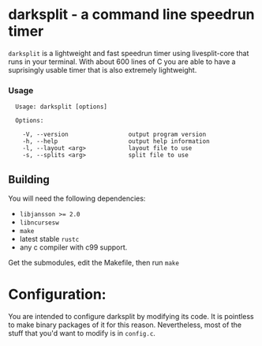 # darksplit - a command line speedrun timer

`darksplit` is a lightweight and fast speedrun timer using livesplit-core
that runs in your terminal. With about 600 lines of C you are able to have a
suprisingly usable timer that is also extremely lightweight.

### Usage

```
  Usage: darksplit [options]

  Options:

    -V, --version                 output program version
    -h, --help                    output help information
    -l, --layout <arg>            layout file to use
    -s, --splits <arg>            split file to use
```

## Building

You will need the following dependencies:

* `libjansson >= 2.0`
* `libncursesw`
* `make`
* latest stable `rustc`
* any c compiler with c99 support.

Get the submodules, edit the Makefile, then run `make`

# Configuration:

You are intended to configure darksplit by modifying its code. It is pointless
to make binary packages of it for this reason. Nevertheless, most of the stuff 
that you'd want to modify is in `config.c`.
